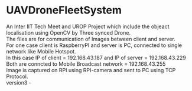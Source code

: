 # UAVDroneFleetSystem
An Inter IIT Tech Meet and UROP Project which include the objeact localisation using OpenCV by Three synced Drone.\
The files are for communication of Images between client and server.\
For one case client is RaspberryPI and server is PC, connected to single network like Mobile Hotspot.\
In this case IP of client = 192.168.43.187 and IP of server = 192.168.43.229 \
Both are conncted to Mobile Broadcast network = 192.168.43.255\
Image is captured on RPI using RPI-camera and sent to PC using TCP Protocol.\
version3 - 
